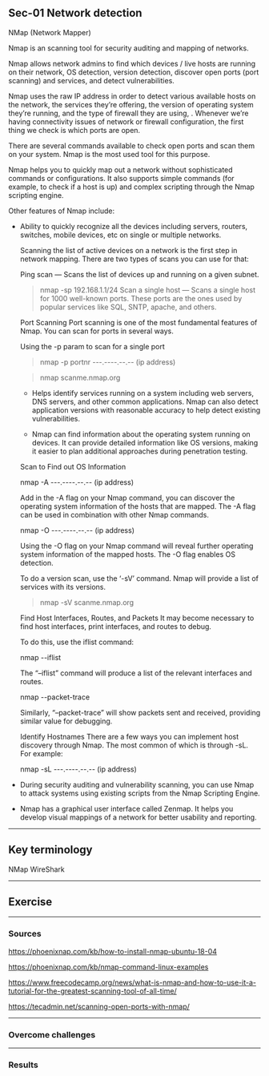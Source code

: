 ## Sec-01 Network detection

NMap (Network Mapper)

Nmap is an scanning tool for security auditing and mapping of networks. 

Nmap allows network admins to find which devices / live hosts are running on their network, OS detection, version detection, discover open ports (port scanning) and services, and detect vulnerabilities.

Nmap uses the raw IP address in order to detect various available hosts on the network, the services they’re offering, the version of operating system they’re running, and the type of firewall they are using, . Whenever we’re having connectivity issues of network or firewall configuration, the first thing we check is which ports are open.

There are several commands available to check open ports and scan them on your system. Nmap is the most used tool for this purpose. 


Nmap helps you to quickly map out a network without sophisticated commands or configurations. It also supports simple commands (for example, to check if a host is up) and complex scripting through the Nmap scripting engine.

Other features of Nmap include:

* Ability to quickly recognize all the devices including servers, routers, switches, mobile devices, etc on single or multiple networks.

    Scanning the list of active devices on a network is the first step in network mapping. There are two types of scans you can use for that:

    Ping scan — Scans the list of devices up and running on a given subnet.

    > nmap -sp 192.168.1.1/24
    Scan a single host — Scans a single host for 1000 well-known ports. These ports are the ones used by popular services like SQL, SNTP, apache, and others.

    Port Scanning
    Port scanning is one of the most fundamental features of Nmap. You can scan for ports in several ways.

    Using the -p param to scan for a single port
    > nmap -p portnr ---.----.--.-- (ip address)

    > nmap scanme.nmap.org

    * Helps identify services running on a system including web servers, DNS servers, and other common applications. Nmap can also detect application versions with reasonable accuracy to help detect existing vulnerabilities.

    * Nmap can find information about the operating system running on devices. It can provide detailed information like OS versions, making it easier to plan additional approaches during penetration testing.

    Scan to Find out OS Information

    nmap -A ---.----.--.-- (ip address)

    Add in the -A flag on your Nmap command, you can discover the operating system information of the hosts that are mapped. The -A flag can be used in combination with other Nmap commands.

    nmap -O ---.----.--.-- (ip address)

    Using the -O flag on your Nmap command will reveal further operating system information of the mapped hosts. The -O flag enables OS detection.

    To do a version scan, use the ‘-sV’ command. Nmap will provide a list of services with its versions.

    > nmap -sV scanme.nmap.org

    Find Host Interfaces, Routes, and Packets
    It may become necessary to find host interfaces, print interfaces, and routes to debug.

    To do this, use the iflist command:

    nmap --iflist

    The “–iflist” command will produce a list of the relevant interfaces and routes.

    nmap --packet-trace

    Similarly, “–packet-trace” will show packets sent and received, providing similar value for debugging.

    Identify Hostnames
    There are a few ways you can implement host discovery through Nmap. The most common of which is through -sL. For example:

    nmap -sL ---.----.--.-- (ip address)


* During security auditing and vulnerability scanning, you can use Nmap to attack systems using existing scripts from the Nmap Scripting Engine.
* Nmap has a graphical user interface called Zenmap. It helps you develop visual mappings of a network for better usability and reporting.




***
## Key terminology

NMap
WireShark



***
## Exercise






***
### Sources

https://phoenixnap.com/kb/how-to-install-nmap-ubuntu-18-04

https://phoenixnap.com/kb/nmap-command-linux-examples

https://www.freecodecamp.org/news/what-is-nmap-and-how-to-use-it-a-tutorial-for-the-greatest-scanning-tool-of-all-time/

https://tecadmin.net/scanning-open-ports-with-nmap/






***
### Overcome challenges


***
### Results
